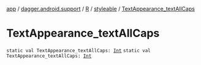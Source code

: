 [app](../../../index.md) / [dagger.android.support](../../index.md) / [R](../index.md) / [styleable](index.md) / [TextAppearance_textAllCaps](./-text-appearance_text-all-caps.md)

# TextAppearance_textAllCaps

`static val TextAppearance_textAllCaps: `[`Int`](https://kotlinlang.org/api/latest/jvm/stdlib/kotlin/-int/index.html)
`static val TextAppearance_textAllCaps: `[`Int`](https://kotlinlang.org/api/latest/jvm/stdlib/kotlin/-int/index.html)